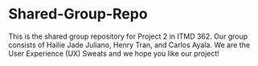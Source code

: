 # Shared-Group-Repo
This is the shared group repository for Project 2 in ITMD 362. Our group consists of Hailie Jade Juliano, Henry Tran, and Carlos Ayala. We are the User Experience (UX) Sweats and we hope you like our project!
